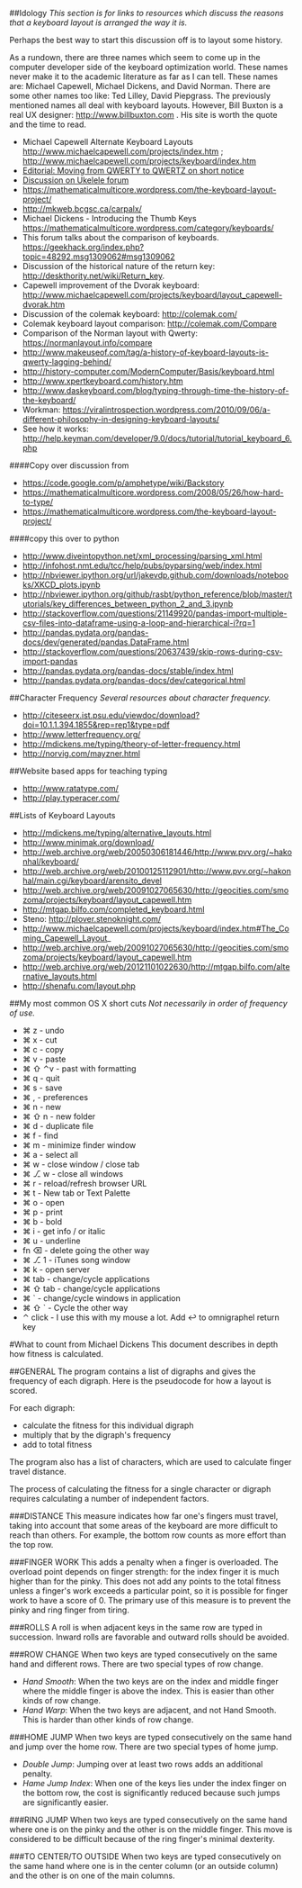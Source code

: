 ##Idology
_This section is for links to resources which discuss the reasons that a keyboard layout is arranged the way it is._

Perhaps the best way to start this discussion off is to layout some history.

As a rundown, there are three names which seem to come up in the computer developer side of the keyboard optimization world. These names never make it to the academic literature as far as I can tell. These names are: Michael Capewell, Michael Dickens, and David Norman. There are some other names too like: Ted Lilley, David Piepgrass. The previously mentioned names all deal with keyboard layouts. However, Bill Buxton is a real UX designer: http://www.billbuxton.com . His site is worth the quote and the time to read.
* Michael Capewell Alternate Keyboard Layouts http://www.michaelcapewell.com/projects/index.htm ; http://www.michaelcapewell.com/projects/keyboard/index.htm
* [Editorial: Moving from QWERTY to QWERTZ on short notice](http://www.neowin.net/news/editorial-moving-from-qwerty-to-qwertz-on-short-notice)
* [Discussion on Ukelele forum](https://groups.google.com/forum/#!msg/ukelele-users/DQnnVANOF0c/Fvwf-UMBg_AJ)
* https://mathematicalmulticore.wordpress.com/the-keyboard-layout-project/
* http://mkweb.bcgsc.ca/carpalx/
* Michael Dickens - Introducing the Thumb Keys https://mathematicalmulticore.wordpress.com/category/keyboards/
* This forum talks about the comparison of keyboards. https://geekhack.org/index.php?topic=48292.msg1309062#msg1309062
* Discussion of the historical nature of the return key: http://deskthority.net/wiki/Return_key.
* Capewell improvement of the Dvorak keyboard: http://www.michaelcapewell.com/projects/keyboard/layout_capewell-dvorak.htm
* Discussion of the colemak keyboard: http://colemak.com/
 * Colemak keyboard layout comparison: http://colemak.com/Compare
* Comparison of the Norman layout with Qwerty: https://normanlayout.info/compare
* http://www.makeuseof.com/tag/a-history-of-keyboard-layouts-is-qwerty-lagging-behind/
* http://history-computer.com/ModernComputer/Basis/keyboard.html
* http://www.xpertkeyboard.com/history.htm
* http://www.daskeyboard.com/blog/typing-through-time-the-history-of-the-keyboard/
* Workman: https://viralintrospection.wordpress.com/2010/09/06/a-different-philosophy-in-designing-keyboard-layouts/
* See how it works: http://help.keyman.com/developer/9.0/docs/tutorial/tutorial_keyboard_6.php

####Copy over discussion from
* https://code.google.com/p/amphetype/wiki/Backstory
* https://mathematicalmulticore.wordpress.com/2008/05/26/how-hard-to-type/
* https://mathematicalmulticore.wordpress.com/the-keyboard-layout-project/

####copy this over to python
* http://www.diveintopython.net/xml_processing/parsing_xml.html
* http://infohost.nmt.edu/tcc/help/pubs/pyparsing/web/index.html
* http://nbviewer.ipython.org/url/jakevdp.github.com/downloads/notebooks/XKCD_plots.ipynb
* http://nbviewer.ipython.org/github/rasbt/python_reference/blob/master/tutorials/key_differences_between_python_2_and_3.ipynb
* http://stackoverflow.com/questions/21149920/pandas-import-multiple-csv-files-into-dataframe-using-a-loop-and-hierarchical-i?rq=1
* http://pandas.pydata.org/pandas-docs/dev/generated/pandas.DataFrame.html
* http://stackoverflow.com/questions/20637439/skip-rows-during-csv-import-pandas
* http://pandas.pydata.org/pandas-docs/stable/index.html
* http://pandas.pydata.org/pandas-docs/dev/categorical.html


##Character Frequency
_Several resources about character frequency._
* http://citeseerx.ist.psu.edu/viewdoc/download?doi=10.1.1.394.1855&rep=rep1&type=pdf
* http://www.letterfrequency.org/
* http://mdickens.me/typing/theory-of-letter-frequency.html
* http://norvig.com/mayzner.html


##Website based apps for teaching typing
* http://www.ratatype.com/
* http://play.typeracer.com/

##Lists of Keyboard Layouts
* http://mdickens.me/typing/alternative_layouts.html
* http://www.minimak.org/download/
* http://web.archive.org/web/20050306181446/http://www.pvv.org/~hakonhal/keyboard/
* http://web.archive.org/web/20100125112901/http://www.pvv.org/~hakonhal/main.cgi/keyboard/arensito_devel
* http://web.archive.org/web/20091027065630/http://geocities.com/smozoma/projects/keyboard/layout_capewell.htm
* http://mtgap.bilfo.com/completed_keyboard.html
* Steno: http://plover.stenoknight.com/
* http://www.michaelcapewell.com/projects/keyboard/index.htm#The_Coming_Capewell_Layout_
* http://web.archive.org/web/20091027065630/http://geocities.com/smozoma/projects/keyboard/layout_capewell.htm
* http://web.archive.org/web/20121101022630/http://mtgap.bilfo.com/alternative_layouts.html
* http://shenafu.com/layout.php

##My most common OS X short cuts
_Not necessarily in order of frequency of use._
* ⌘ z - undo
* ⌘ x - cut
* ⌘ c - copy
* ⌘ v - paste
* ⌘ ⇧ ⌃v - past with formatting
* ⌘ q - quit
* ⌘ s - save
* ⌘ , - preferences
* ⌘ n - new
* ⌘ ⇧ n - new folder
* ⌘ d - duplicate file
* ⌘ f - find
* ⌘ m - minimize finder window
* ⌘ a - select all
* ⌘ w - close window ︎/ close tab
* ⌘ ⎇ w - close all windows
* ⌘ r - reload/refresh browser URL
* ⌘ t - New tab or Text Palette 
* ⌘ o - open
* ⌘ p - print
* ⌘ b - bold
* ⌘ i - get info / or italic
* ⌘ u - underline
* fn ⌫ - delete going the other way
* ⌘ ⎇ 1 - iTunes song window
* ⌘ k - open server
* ⌘ tab - change/cycle applications
* ⌘ ⇧ tab  - change/cycle applications
* ⌘ \` - change/cycle windows in application
* ⌘ ⇧ \` - Cycle the other way
* ⌃ click - I use this with my mouse a lot.
 Add ↩ to omnigraphel return key


#What to count from Michael Dickens
This document describes in depth how fitness is calculated.

##GENERAL
The program contains a list of digraphs and gives the frequency of each digraph. Here is the pseudocode for how a layout is scored. 

For each digraph: 
*	calculate the fitness for this individual digraph
*	multiply that by the digraph's frequency
*	add to total fitness

The program also has a list of characters, which are used to calculate finger travel distance.

The process of calculating the fitness for a single character or digraph requires calculating a number of independent factors.

###DISTANCE
This measure indicates how far one's fingers must travel, taking into account that some areas of the keyboard are more difficult to reach than others. For example, the bottom row counts as more effort than the top row.

###FINGER WORK
This adds a penalty when a finger is overloaded. The overload point depends on finger strength: for the index finger it is much higher than for the pinky. This does not add any points to the total fitness unless a finger's work exceeds a particular point, so it is possible for finger work to have a score of 0. The primary use of this measure is to prevent the pinky and ring finger from tiring.

###ROLLS
A roll is when adjacent keys in the same row are typed in succession. Inward rolls are favorable and outward rolls should be avoided.

###ROW CHANGE
When two keys are typed consecutively on the same hand and different rows. There are two special types of row change.

* _Hand Smooth_: When the two keys are on the index and middle finger where the middle finger is above the index. This is easier than other kinds of row change.
* _Hand Warp_: When the two keys are adjacent, and not Hand Smooth. This is harder than other kinds of row change.

###HOME JUMP
When two keys are typed consecutively on the same hand and jump over the home row. There are two special types of home jump.
* _Double Jump_: Jumping over at least two rows adds an additional penalty.
* _Hame Jump Index_: When one of the keys lies under the index finger on the bottom row, the cost is significantly reduced because such jumps are significantly easier.

###RING JUMP
When two keys are typed consecutively on the same hand where one is on the pinky and the other is on the middle finger. This move is considered to be difficult because of the ring finger's minimal dexterity.

###TO CENTER/TO OUTSIDE
When two keys are typed consecutively on the same hand where one is in the center column (or an outside column) and the other is on one of the main columns.
